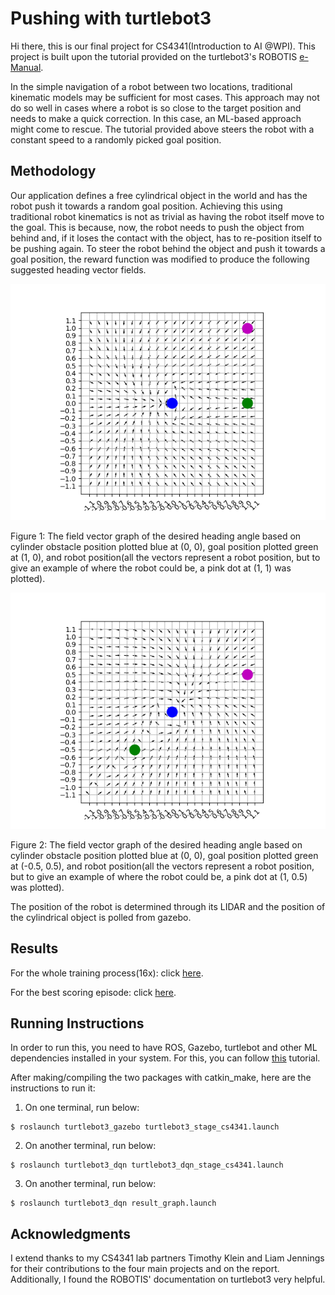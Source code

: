 # Pushing with turtlebot3
Hi there, this is our final project for CS4341(Introduction to AI @WPI).
This project is built upon the tutorial provided on the turtlebot3's ROBOTIS [e-Manual](https://emanual.robotis.com/docs/en/platform/turtlebot3/machine_learning/#machine-learning).

In the simple navigation of a robot between two locations, traditional kinematic models may be sufficient for most cases.
This approach may not do so well in cases where a robot is so close to the target position and needs to make a quick correction.
In this case, an ML-based approach might come to rescue.
The tutorial provided above steers the robot with a constant speed to a randomly picked goal position.

## Methodology
Our application defines a free cylindrical object in the world and has the robot push it towards a random goal position.
Achieving this using traditional robot kinematics is not as trivial as having the robot itself move to the goal.
This is because, now, the robot needs to push the object from behind and, if it loses the contact with the object, has to re-position itself to be pushing again.
To steer the robot behind the object and push it towards a goal position, the reward function was modified to produce the following suggested heading vector fields.

![](media/cs4341_vf_1.png)

Figure 1: The field vector graph of the desired heading angle based on cylinder obstacle position plotted blue at (0, 0), goal position plotted green at (1, 0), and robot position(all the vectors represent a robot position, but to give an example of where the robot could be, a pink dot at (1, 1) was plotted).

![](media/cs4341_cf_2.png)

Figure 2: The field vector graph of the desired heading angle based on cylinder obstacle position plotted blue at (0, 0), goal position plotted green at (-0.5, 0.5), and robot position(all the vectors represent a robot position, but to give an example of where the robot could be, a pink dot at (1, 0.5) was plotted).

The position of the robot is determined through its LIDAR and the position of the cylindrical object is polled from gazebo. 

## Results
For the whole training process(16x): click [here](https://youtu.be/sYeYrgIsD40).

For the best scoring episode: click [here](https://youtu.be/sYeYrgIsD40?t=1930).

## Running Instructions
In order to run this, you need to have ROS, Gazebo, turtlebot and other ML dependencies installed in your system. For this, you can follow [this](https://emanual.robotis.com/docs/en/platform/turtlebot3/machine_learning/#machine-learning) tutorial.

After making/compiling the two packages with catkin_make, here are the instructions to run it:

1. On one terminal, run below:

```
$ roslaunch turtlebot3_gazebo turtlebot3_stage_cs4341.launch
```

2. On another terminal, run below:

```
$ roslaunch turtlebot3_dqn turtlebot3_dqn_stage_cs4341.launch
```

3. On another terminal, run below:

```
$ roslaunch turtlebot3_dqn result_graph.launch
```

## Acknowledgments
I extend thanks to my CS4341 lab partners Timothy Klein and Liam Jennings for their contributions to the four main projects and on the report.
Additionally, I found the ROBOTIS' documentation on turtlebot3 very helpful.

